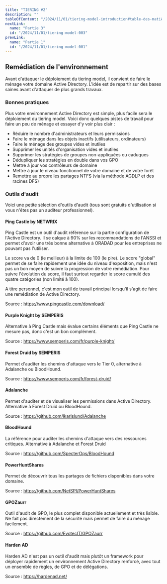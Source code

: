 ```yaml
---
title: "TIERING #2"
description: ""
tableOfContent: "/2024/11/01/tiering-model-introduction#table-des-matières"
nextLink:
  name: "Partie 3"
  id: "/2024/11/01/tiering-model-003"
prevLink:
  name: "Partie 1"
  id: "/2024/11/01/tiering-model-001"
---
```


## Remédiation de l'environnement

Avant d'attaquer le déploiement du tiering model, il convient de faire le ménage votre domaine Active Directory. L'idée est de repartir sur des bases saines avant d'attaquer de plus grands travaux.

### Bonnes pratiques

Plus votre environnement Active Directory est simple, plus facile sera le déploiement du tiering model. Voici donc quelques pistes de travail pour faire un peu de ménage et essayer d'y voir plus clair :

- Réduire le nombre d'administrateurs et leurs permissions
- Faire le ménage dans les objets inactifs (utilisateurs, ordinateurs)
- Faire le ménage des groupes vides et inutiles
- Supprimer les unités d'organisation vides et inutiles
- Supprimer les stratégies de groupes non-appliquées ou caduques
- Dédupliquer les stratégies en double dans vos GPO
- Mettre à jour vos contrôleurs de domaine
- Mettre à jour le niveau fonctionnel de votre domaine et de votre forêt
- Remettre au propre les partages NTFS (via la méthode AGDLP et des racines DFS)

### Outils d'audit

Voici une petite sélection d'outils d'audit (tous sont gratuits d'utilisation si vous n'êtes pas un auditeur professionnel).

#### Ping Castle by NETWRIX

Ping Castle est un outil d'audit référence sur la partie configuration de l'Active Directory. Il se calque à 90% sur les recommandations de l'ANSSI et permet d'avoir une très bonne alternative à ORADAD pour les entreprises ne pouvant pas l'utiliser.

Le score va de 0 (le meilleur) à la limite de 100 (le pire). Le score "global" permet de se faire rapidement une idée du niveau d'exposition, mais n'est pas un bon moyen de suivre la progression de votre remédiation. Pour suivre l'évolution du score, il faut surtout regarder le score cumulé des quatre catégories (non limité à 100).

A titre personnel, c'est mon outil de travail principal lorsqu'il s'agit de faire une remédiation de Active Directory.

Source : <https://www.pingcastle.com/download/>

#### Purple Knight by SEMPERIS

Alternative à Ping Castle mais évalue certains éléments que Ping Castle ne mesure pas, donc c'est un bon complément.

Source : <https://www.semperis.com/fr/purple-knight/>

#### Forest Druid by SEMPERIS

Permet d'auditer les chemins d'attaque vers le Tier 0, alternative à Adalanche ou BloodHound.

Source : <https://www.semperis.com/fr/forest-druid/>

#### Adalanche

Permet d'auditer et de visualiser les permissions dans Active Directory. Alternative à Forest Druid ou BloodHound.

Source : <https://github.com/lkarlslund/Adalanche>

#### BloodHound

La référence pour auditer les chemins d'attaque vers des ressources critiques. Alternative à Adalanche et Forest Druid

Source : <https://github.com/SpecterOps/BloodHound>

#### PowerHuntShares

Permet de découvrir tous les partages de fichiers disponibles dans votre domaine.

Source : <https://github.com/NetSPI/PowerHuntShares>

#### GPOZaurr

Outil d'audit de GPO, le plus complet disponible actuellement et très lisible. Ne fait pas directement de la sécurité mais permet de faire du ménage facilement.

Source : <https://github.com/EvotecIT/GPOZaurr>

#### Harden AD

Harden AD n'est pas un outil d'audit mais plutôt un framework pour déployer rapidement un environnement Active Directory renforcé, avec tout un ensemble de règles, de GPO et de délégations.

Source : <https://hardenad.net/>
